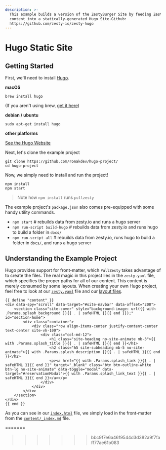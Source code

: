 ```yaml
---
description: >-
  This example builds a version of the ZestyBurger Site by feeding Zesty.io
  content into a statically-generated Hugo Site.Github:
  https://github.com/zesty-io/zesty-hugo
---
```


# Hugo Static Site

## Getting Started

First, we'll need to install [Hugo](https://gohugo.io).

**macOS**

```
brew install hugo
```

(If you aren't using brew, [get it here](https://brew.sh/))

**debian / ubuntu**

```
sudo apt-get install hugo
```

**other platforms**

[See the Hugo Website](https://gohugo.io/getting-started/installing)

Next, let's clone the example project

```
git clone https://github.com/ronakdev/hugo-project/
cd hugo-project
```

Now, we simply need to install and run the project!

```
npm install
npm start
```

> Note how `npm install` runs `pullzesty`

The example project's `package.json` also comes pre-equipped with some handy utility commands.

* `npm start` # rebuilds data from zesty.io and runs a hugo server
* `npm run-script build-hugo` # rebuilds data from zesty.io and runs hugo to build a folder in `docs/`
* `npm run-script all` # rebuilds data from zesty.io, runs hugo to build a folder in `docs/`, and runs a hugo server

## Understanding the Example Project

Hugo provides support for front-matter, which `PullZesty` takes advantage of to create the files. The real magic in this project lies in the `zesty.yaml` file, which specifies the proper paths for all of our content. This content is merely consumed by some layouts. When creating your own Hugo project, feel free to look at our [`zesty.yaml`](https://github.com/zesty-io/hugo-project/blob/master/zesty.yaml) file and our [layout files](https://github.com/zesty-io/hugo-project/tree/master/layouts).


```markup
{{ define "content" }}
<div data-spy="scroll" data-target="#site-navbar" data-offset="200">
    <section class="site-cover" style="background-image: url({{ with .Params.splash_background }}{{ . | safeHTML }}{{ end }});" id="section-home">
        <div class="container">
            <div class="row align-items-center justify-content-center text-center site-vh-100">
                <div class="col-md-12">
                    <h1 class="site-heading no-site-animate mb-3">{{ with .Params.splash_title }}{{ . | safeHTML }}{{ end }}</h1>
                    <h2 class="h5 site-subheading mb-5 no-site-animate">{{ with .Params.splash_description }}{{ . | safeHTML }}{{ end }}</h2>
                    <p><a href="{{ with .Params.splash_link }}{{ . | safeHTML }}{{ end }}" target="_blank" class="btn btn-outline-white btn-lg no-site-animate" data-toggle="modal" data-target="#reservationModal">{{ with .Params.splash_link_text }}{{ . | safeHTML }}{{ end }}</a></p>
                </div>
            </div>
        </div>
    </section>
</div>
{{ end }}
```


As you can see in our [`index.html`](https://github.com/zesty-io/hugo-project/blob/master/layouts/\_default/index.html) file, we simply load in the front-matter from the [`content/_index.md`](https://github.com/zesty-io/hugo-project/blob/master/content/\_index.md) file.

\=======

> > > > > > > bbc9f7e6a46f9544d3d382a9f7faff77ae61b083
